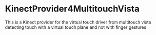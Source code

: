 KinectProvider4MultitouchVista
==============================

This is a Kinect provider for the virtual touch driver from multitouch vista detecting touch with a virtual touch plane and not with finger gestures